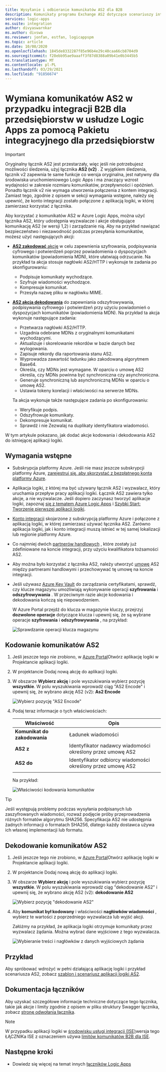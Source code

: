 ```yaml
---
title: Wysyłanie i odbieranie komunikatów AS2 dla B2B
description: Komunikaty programu Exchange AS2 dotyczące scenariuszy integracji B2B przedsiębiorstwa przy użyciu Azure Logic Apps z Pakiet integracyjny dla przedsiębiorstw
services: logic-apps
ms.suite: integration
author: divyaswarnkar
ms.author: divswa
ms.reviewer: jonfan, estfan, logicappspm
ms.topic: article
ms.date: 10/08/2020
ms.openlocfilehash: 1845de8332287f85e96b4e29c40caa66cb8704d9
ms.sourcegitcommit: f28ebb95ae9aaaff3f87d8388a09b41e0b3445b5
ms.translationtype: MT
ms.contentlocale: pl-PL
ms.lasthandoff: 03/29/2021
ms.locfileid: "91856674"
---
```

# <a name="exchange-as2-messages-for-b2b-enterprise-integration-in-azure-logic-apps-with-enterprise-integration-pack"></a>Wymiana komunikatów AS2 w przypadku integracji B2B dla przedsiębiorstw w usłudze Logic Apps za pomocą Pakietu integracyjnego dla przedsiębiorstw

> [!IMPORTANT]
> Oryginalny łącznik AS2 jest przestarzały, więc jeśli nie potrzebujesz możliwości śledzenia, użyj łącznika **AS2 (v2)** . Z wyjątkiem śledzenia, łącznik v2 zapewnia te same funkcje co wersja oryginalna, jest natywny dla środowiska uruchomieniowego Logic Apps i ma znaczący wzrost wydajności w zakresie rozmiaru komunikatów, przepływności i opóźnień. Ponadto łącznik v2 nie wymaga utworzenia połączenia z kontem integracji. Zamiast tego, zgodnie z opisem w sekcji wymagania wstępne, należy się upewnić, że konto integracji zostało połączone z aplikacją logiki, w której zamierzasz korzystać z łącznika.

Aby korzystać z komunikatów AS2 w Azure Logic Apps, można użyć łącznika AS2, który udostępnia wyzwalacze i akcje obsługujące komunikację AS2 (w wersji 1,2) i zarządzanie nią. Aby na przykład nawiązać bezpieczeństwo i niezawodność podczas przesyłania komunikatów, możesz użyć następujących akcji:

* [ **AS2 zakodować** akcję](#encode) w celu zapewnienia szyfrowania, podpisywania cyfrowego i potwierdzeń poprzez powiadomienia o dyspozycjach komunikatów (powiadomienia MDN), które ułatwiają odrzucanie. Na przykład ta akcja stosuje nagłówki AS2/HTTP i wykonuje te zadania po skonfigurowaniu:

  * Podpisuje komunikaty wychodzące.
  * Szyfruje wiadomości wychodzące.
  * Kompresuje komunikat.
  * Przesyła nazwę pliku w nagłówku MIME.

* [ **AS2 akcja dekodowania**](#decode) do zapewniania odszyfrowywania, podpisywania cyfrowego i potwierdzeń przy użyciu powiadomień o dyspozycjach komunikatów (powiadomienia MDN). Na przykład ta akcja wykonuje następujące zadania:

  * Przetwarza nagłówki AS2/HTTP.
  * Uzgadnia odebrane MDNs z oryginalnymi komunikatami wychodzącymi.
  * Aktualizuje i skorelowanie rekordów w bazie danych bez wylogowania.
  * Zapisuje rekordy dla raportowania stanu AS2.
  * Wyprowadza zawartość ładunku jako zakodowaną algorytmem Base64.
  * Określa, czy MDNs jest wymagane. W oparciu o umowę AS2 określa, czy MDNs powinna być synchroniczna czy asynchroniczna.
  * Generuje synchroniczną lub asynchroniczną MDNs w oparciu o umowę AS2.
  * Ustawia tokeny korelacji i właściwości na serwerze MDNs.

  Ta akcja wykonuje także następujące zadania po skonfigurowaniu:

  * Weryfikuje podpis.
  * Odszyfrowuje komunikaty.
  * Dekompresuje komunikat.
  * Sprawdź i nie Zezwalaj na duplikaty identyfikatora wiadomości.

W tym artykule pokazano, jak dodać akcje kodowania i dekodowania AS2 do istniejącej aplikacji logiki.

## <a name="prerequisites"></a>Wymagania wstępne

* Subskrypcja platformy Azure. Jeśli nie masz jeszcze subskrypcji platformy Azure, [zarejestruj się, aby skorzystać z bezpłatnego konta platformy Azure](https://azure.microsoft.com/free/).

* Aplikacja logiki, z której ma być używany łącznik AS2 i wyzwalacz, który uruchamia przepływ pracy aplikacji logiki. Łącznik AS2 zawiera tylko akcje, a nie wyzwalacze. Jeśli dopiero zaczynasz tworzyć aplikacje logiki, zapoznaj [się z tematem Azure Logic Apps](../logic-apps/logic-apps-overview.md) i [Szybki Start: Tworzenie pierwszej aplikacji logiki](../logic-apps/quickstart-create-first-logic-app-workflow.md).

* [Konto integracji](../logic-apps/logic-apps-enterprise-integration-create-integration-account.md) skojarzone z subskrypcją platformy Azure i połączone z aplikacją logiki, w której zamierzasz używać łącznika AS2. Zarówno aplikacja logiki, jak i konto integracji muszą istnieć w tej samej lokalizacji lub regionie platformy Azure.

* Co najmniej dwóch [partnerów handlowych](../logic-apps/logic-apps-enterprise-integration-partners.md) , które zostały już zdefiniowane na koncie integracji, przy użyciu kwalifikatora tożsamości AS2.

* Aby można było korzystać z łącznika AS2, należy utworzyć [umowę](../logic-apps/logic-apps-enterprise-integration-agreements.md) AS2 między partnerami handlowymi i przechowywać tę umowę na koncie integracji.

* Jeśli używasz [Azure Key Vault](../key-vault/general/overview.md) do zarządzania certyfikatami, sprawdź, czy klucze magazynu umożliwiają wykonywanie operacji **szyfrowania** i **odszyfrowywania** . W przeciwnym razie akcje kodowania i dekodowania kończą się niepowodzeniem.

  W Azure Portal przejdź do klucza w magazynie kluczy, przejrzyj **dozwolone operacje** dotyczące klucza i upewnij się, że są wybrane operacje **szyfrowania** i **odszyfrowywania** , na przykład:

  ![Sprawdzanie operacji klucza magazynu](media/logic-apps-enterprise-integration-as2/key-vault-permitted-operations.png)

<a name="encode"></a>

## <a name="encode-as2-messages"></a>Kodowanie komunikatów AS2

1. Jeśli jeszcze tego nie zrobiono, w [Azure Portal](https://portal.azure.com)Otwórz aplikację logiki w Projektancie aplikacji logiki.

1. W projektancie Dodaj nową akcję do aplikacji logiki.

1. W obszarze **Wybierz akcję** i pole wyszukiwania wybierz pozycję **wszystkie**. W polu wyszukiwania wprowadź ciąg "AS2 Encode" i upewnij się, że wybrano akcję AS2 (v2): **As2 Encode**

   ![Wybierz pozycję "AS2 Encode"](./media/logic-apps-enterprise-integration-as2/select-as2-encode.png)

1. Podaj teraz informacje o tych właściwościach:

   | Właściwość | Opis |
   |----------|-------------|
   | **Komunikat do zakodowania** | Ładunek wiadomości |
   | **AS2 z** | Identyfikator nadawcy wiadomości określony przez umowę AS2 |
   | **AS2 do** | Identyfikator odbiorcy wiadomości określony przez umowę AS2 |
   |||

   Na przykład:

   ![Właściwości kodowania komunikatów](./media/logic-apps-enterprise-integration-as2/as2-message-encoding-details.png)

> [!TIP]
> Jeśli występują problemy podczas wysyłania podpisanych lub zaszyfrowanych wiadomości, rozważ podjęcie próby przeprowadzenia różnych formatów algorytmu SHA256. Specyfikacja AS2 nie udostępnia żadnych informacji o formatach SHA256, dlatego każdy dostawca używa ich własnej implementacji lub formatu.

<a name="decode"></a>

## <a name="decode-as2-messages"></a>Dekodowanie komunikatów AS2

1. Jeśli jeszcze tego nie zrobiono, w [Azure Portal](https://portal.azure.com)Otwórz aplikację logiki w Projektancie aplikacji logiki.

1. W projektancie Dodaj nową akcję do aplikacji logiki.

1. W obszarze **Wybierz akcję** i pole wyszukiwania wybierz pozycję **wszystkie**. W polu wyszukiwania wprowadź ciąg "dekodowanie AS2" i upewnij się, że wybrano akcję AS2 (v2): **dekodowanie AS2**

   ![Wybierz pozycję "dekodowanie AS2"](media/logic-apps-enterprise-integration-as2/select-as2-decode.png)

1. Aby **komunikat był kodowany** i właściwości **nagłówków wiadomości** , wybierz te wartości z poprzedniego wyzwalacza lub wyjść akcji.

   Załóżmy na przykład, że aplikacja logiki otrzymuje komunikaty przez wyzwalacz żądania. Można wybrać dane wyjściowe z tego wyzwalacza.

   ![Wybieranie treści i nagłówków z danych wyjściowych żądania](media/logic-apps-enterprise-integration-as2/as2-message-decoding-details.png)

## <a name="sample"></a>Przykład

Aby spróbować wdrożyć w pełni działającą aplikację logiki i przykład scenariusza AS2, zobacz [szablon i scenariusz aplikacji logiki AS2](https://azure.microsoft.com/documentation/templates/201-logic-app-as2-send-receive/).

## <a name="connector-reference"></a>Dokumentacja łączników

Aby uzyskać szczegółowe informacje techniczne dotyczące tego łącznika, takie jak akcje i limity zgodnie z opisem w pliku struktury Swagger łącznika, zobacz [stronę odwołania łącznika](/connectors/as2/). 

> [!NOTE]
> W przypadku aplikacji logiki w [środowisku usługi integracji (ISE)](../logic-apps/connect-virtual-network-vnet-isolated-environment-overview.md)wersja tego ŁĄCZNIKa ISE z oznaczeniem używa [limitów komunikatów B2B dla ISE](../logic-apps/logic-apps-limits-and-config.md#b2b-protocol-limits).

## <a name="next-steps"></a>Następne kroki

* Dowiedz się więcej na temat innych [łączników Logic Apps](../connectors/apis-list.md)
